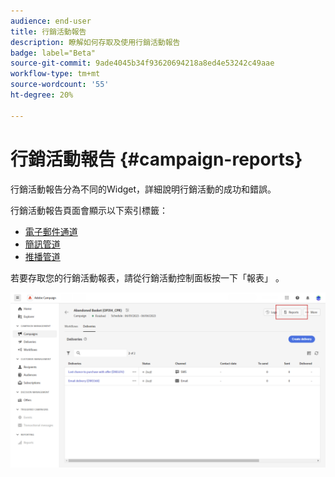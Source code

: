```yaml
---
audience: end-user
title: 行銷活動報告
description: 瞭解如何存取及使用行銷活動報告
badge: label="Beta"
source-git-commit: 9ade4045b34f93620694218a8ed4e53242c49aae
workflow-type: tm+mt
source-wordcount: '55'
ht-degree: 20%

---
```


# 行銷活動報告 {#campaign-reports}

<!-- CAN BE REMOVED___
>[!CONTEXTUALHELP]
>id="acw_campaign_reporting_sending"
>title="Reporting Sending"
>abstract="The Sending tab within your report provides in-depth insights into your visitors' interactions with your deliveries and any potential errors they may have encountered."

>[!CONTEXTUALHELP]
>id="acw_campaign_reporting_tracking"
>title="Reporting tracking"
>abstract="The Tracking tab within your report offers valuable data, including recipient behavior per link, breakdown of opens and clicks, as well as detailed information about the most frequently clicked URLs during a delivery."
-->



行銷活動報告分為不同的Widget，詳細說明行銷活動的成功和錯誤。

行銷活動報告頁面會顯示以下索引標籤：

* [電子郵件通道](campaign-reports-email.md)
* [簡訊管道](campaign-reports-sms.md)
* [推播管道](campaign-reports-push.md)

若要存取您的行銷活動報表，請從行銷活動控制面板按一下「報表」 。

![](assets/campaign_report_email_13.png)

